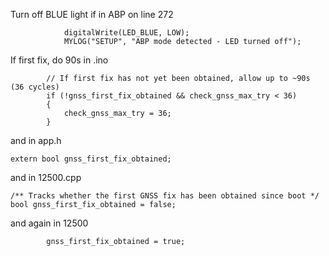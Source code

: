 Turn off BLUE light if in ABP on line 272
```
			digitalWrite(LED_BLUE, LOW);
			MYLOG("SETUP", "ABP mode detected - LED turned off");
```

If first fix, do 90s
in .ino
```
		// If first fix has not yet been obtained, allow up to ~90s (36 cycles)
		if (!gnss_first_fix_obtained && check_gnss_max_try < 36)
		{
			check_gnss_max_try = 36;
		}
```
and in app.h
```
extern bool gnss_first_fix_obtained;
```
and in 12500.cpp
```
/** Tracks whether the first GNSS fix has been obtained since boot */
bool gnss_first_fix_obtained = false;
```
and again in 12500
```
        gnss_first_fix_obtained = true;
```